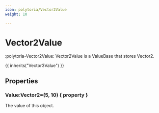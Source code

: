 ```yaml
---
icon: polytoria/Vector2Value
weight: 10

---
```


# Vector2Value

:polytoria-Vector2Value: Vector2Value is a ValueBase that stores Vector2.

{{ inherits("Vector3Value") }}

## Properties
### Value:Vector2=(5, 10) { property }
The value of this object.